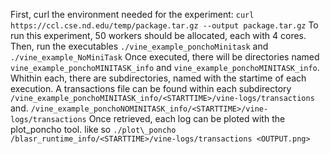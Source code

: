 First, curl the environment needed for the experiment: `curl https://ccl.cse.nd.edu/temp/package.tar.gz --output package.tar.gz`
To run this experiment, 50 workers should be allocated, each with 4 cores. Then, run the executables `./vine_example_ponchoMinitask` and `./vine_example_NoMiniTask`
Once executed, there will be directories named `vine_example_ponchoMINITASK_info` and `vine_example_ponchoMINITASK_info`.
Whithin each, there are subdirectories, named with the startime of each execution.
A transactions file can be found within each subdirectory `/vine_example_ponchoMINITASK_info/<STARTTIME>/vine-logs/transactions` and. `/vine_example_ponchoNOMINITASK_info/<STARTTIME>/vine-logs/transactions` 
Once retrieved, each log can be ploted with the plot\_poncho tool.
like so `./plot\_poncho /blasr_runtime_info/<STARTTIME>/vine-logs/transactions <OUTPUT.png>`
